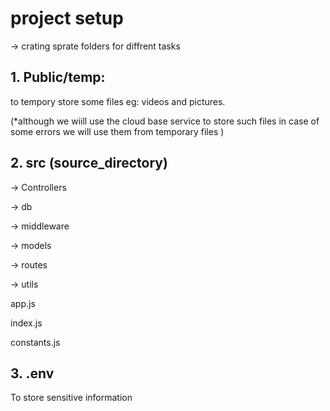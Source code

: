 # project setup 
-> crating sprate folders for diffrent tasks 

##  1. Public/temp:

 
 to tempory store some files eg: videos and pictures.

 (*although we wiill use the cloud base service to store such files in case of some errors we will  use them from temporary files )

 ## 2. src (source_directory)
 -> Controllers

 -> db

 -> middleware
  
 -> models 

 -> routes

 -> utils

 app.js
 
 index.js

 constants.js

 ## 3. .env 
 To store sensitive information 


 

